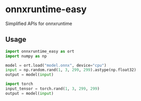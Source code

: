 # onnxruntime-easy

Simplified APIs for onnxruntime

## Usage

```py
import onnxruntime_easy as ort
import numpy as np

model = ort.load("model.onnx", device="cpu")
input = np.random.rand(1, 3, 299, 299).astype(np.float32)
output = model(input)

import torch
input_tensor = torch.rand(1, 3, 299, 299)
output = model(input)
```
